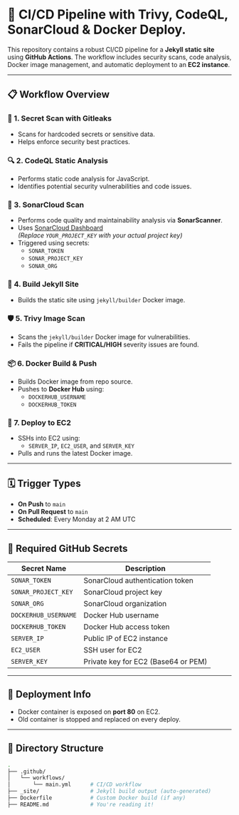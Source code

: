 # 🧪 CI/CD Pipeline with Trivy, CodeQL, SonarCloud & Docker Deploy. 

This repository contains a robust CI/CD pipeline for a **Jekyll static site** using **GitHub Actions**. The workflow includes security scans, code analysis, Docker image management, and automatic deployment to an **EC2 instance**.

---

## 📋 Workflow Overview

### 🔐 1. Secret Scan with Gitleaks
- Scans for hardcoded secrets or sensitive data.
- Helps enforce security best practices.

### 🔍 2. CodeQL Static Analysis
- Performs static code analysis for JavaScript.
- Identifies potential security vulnerabilities and code issues.

### 🧪 3. SonarCloud Scan
- Performs code quality and maintainability analysis via **SonarScanner**.
- Uses [SonarCloud Dashboard](https://sonarcloud.io/dashboard?id=YOUR_PROJECT_KEY)  
  *(Replace `YOUR_PROJECT_KEY` with your actual project key)*
- Triggered using secrets:
  - `SONAR_TOKEN`
  - `SONAR_PROJECT_KEY`
  - `SONAR_ORG`

### 🧱 4. Build Jekyll Site
- Builds the static site using `jekyll/builder` Docker image.

### 🛡️ 5. Trivy Image Scan
- Scans the `jekyll/builder` Docker image for vulnerabilities.
- Fails the pipeline if **CRITICAL/HIGH** severity issues are found.

### 📦 6. Docker Build & Push
- Builds Docker image from repo source.
- Pushes to **Docker Hub** using:
  - `DOCKERHUB_USERNAME`
  - `DOCKERHUB_TOKEN`

### 🚀 7. Deploy to EC2
- SSHs into EC2 using:
  - `SERVER_IP`, `EC2_USER`, and `SERVER_KEY`
- Pulls and runs the latest Docker image.

---

## 🗓️ Trigger Types

- **On Push** to `main`
- **On Pull Request** to `main`
- **Scheduled**: Every Monday at 2 AM UTC

---

## 🔐 Required GitHub Secrets

| Secret Name             | Description                         |
|-------------------------|-------------------------------------|
| `SONAR_TOKEN`           | SonarCloud authentication token     |
| `SONAR_PROJECT_KEY`     | SonarCloud project key              |
| `SONAR_ORG`             | SonarCloud organization             |
| `DOCKERHUB_USERNAME`    | Docker Hub username                 |
| `DOCKERHUB_TOKEN`       | Docker Hub access token             |
| `SERVER_IP`             | Public IP of EC2 instance           |
| `EC2_USER`              | SSH user for EC2                    |
| `SERVER_KEY`            | Private key for EC2 (Base64 or PEM) |

---

## 🚀 Deployment Info

- Docker container is exposed on **port 80** on EC2.
- Old container is stopped and replaced on every deploy.

---

## 📂 Directory Structure

```bash
.
├── .github/
│   └── workflows/
│       └── main.yml      # CI/CD workflow
├── _site/                # Jekyll build output (auto-generated)
├── Dockerfile            # Custom Docker build (if any)
├── README.md             # You're reading it!
